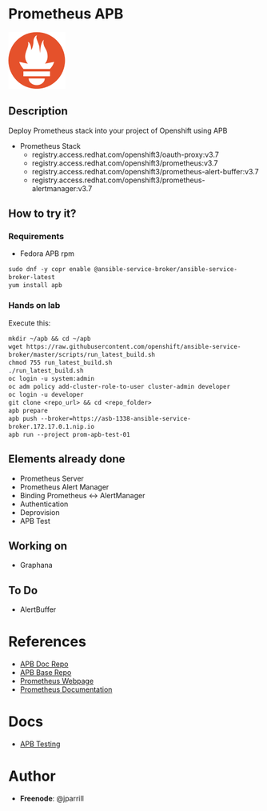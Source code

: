 # Prometheus APB

![img](docs/img/prometheus-logo.png)

## Description

Deploy Prometheus stack into your project of Openshift using APB

- Prometheus Stack
  - registry.access.redhat.com/openshift3/oauth-proxy:v3.7
  - registry.access.redhat.com/openshift3/prometheus:v3.7
  - registry.access.redhat.com/openshift3/prometheus-alert-buffer:v3.7
  - registry.access.redhat.com/openshift3/prometheus-alertmanager:v3.7

## How to try it?

### Requirements

- Fedora APB rpm
```
sudo dnf -y copr enable @ansible-service-broker/ansible-service-broker-latest
yum install apb
```

### Hands on lab

Execute this:

```
mkdir ~/apb && cd ~/apb
wget https://raw.githubusercontent.com/openshift/ansible-service-broker/master/scripts/run_latest_build.sh
chmod 755 run_latest_build.sh
./run_latest_build.sh
oc login -u system:admin
oc adm policy add-cluster-role-to-user cluster-admin developer
oc login -u developer
git clone <repo_url> && cd <repo_folder>
apb prepare
apb push --broker=https://asb-1338-ansible-service-broker.172.17.0.1.nip.io
apb run --project prom-apb-test-01
```

## Elements already done

- Prometheus Server
- Prometheus Alert Manager
- Binding Prometheus <-> AlertManager
- Authentication
- Deprovision
- APB Test

## Working on

- Graphana

## To Do

- AlertBuffer

# References

- [APB Doc Repo](https://github.com/ansibleplaybookbundle/ansible-playbook-bundle)
- [APB Base Repo](https://github.com/ansibleplaybookbundle/apb-base)
- [Prometheus Webpage](https://prometheus.io/)
- [Prometheus Documentation](https://prometheus.io/docs/introduction/overview/)

# Docs

- [APB Testing](docs/apb_tests.md)

# Author

- **Freenode**: @jparrill
